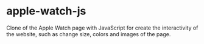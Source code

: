 # apple-watch-js
Clone of the Apple Watch page with JavaScript for create the interactivity of the website, such as change size, colors and images of the page.
